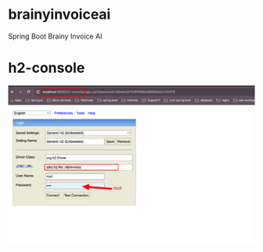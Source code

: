 # brainyinvoiceai
Spring Boot Brainy Invoice AI

# h2-console
![h2-console.png](https://github.com/suhradamsoftwareinc/brainyinvoiceai/blob/main/h2-console.png)

